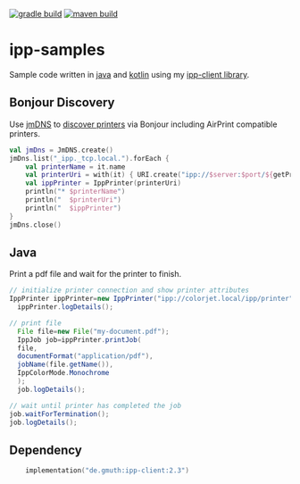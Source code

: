 [![gradle build](https://github.com/gmuth/ipp-samples/workflows/gradle%20build/badge.svg)](https://github.com/gmuth/ipp-samples/actions?query=workflow%3A%22gradle+build%22)
[![maven build](https://github.com/gmuth/ipp-samples/workflows/maven%20build/badge.svg)](https://github.com/gmuth/ipp-samples/actions?query=workflow%3A%22maven+build%22)

# ipp-samples

Sample code written in [java](https://github.com/gmuth/ipp-samples/tree/main/src/main/java/ipp)
and [kotlin](https://github.com/gmuth/ipp-samples/tree/main/src/main/kotlin/ipp)
using my [ipp-client library](https://github.com/gmuth/ipp-client-kotlin).

## Bonjour Discovery

Use [jmDNS](https://github.com/jmdns/jmdns) to
[discover printers](https://github.com/gmuth/ipp-samples/blob/main/src/main/kotlin/mdns/DiscoverIppPrinters.kt)
via Bonjour including AirPrint compatible printers.

```kotlin
val jmDns = JmDNS.create()
jmDns.list("_ipp._tcp.local.").forEach {
    val printerName = it.name
    val printerUri = with(it) { URI.create("ipp://$server:$port/${getPropertyString("rp")}") }
    val ippPrinter = IppPrinter(printerUri)
    println("* $printerName")
    println("  $printerUri")
    println("  $ippPrinter")
}
jmDns.close()
```
## Java

Print a pdf file and wait for the printer to finish.

```java
// initialize printer connection and show printer attributes
IppPrinter ippPrinter=new IppPrinter("ipp://colorjet.local/ipp/printer");
  ippPrinter.logDetails();

// print file
  File file=new File("my-document.pdf");
  IppJob job=ippPrinter.printJob(
  file,
  documentFormat("application/pdf"),
  jobName(file.getName()),
  IppColorMode.Monochrome
  );
  job.logDetails();

// wait until printer has completed the job
job.waitForTermination();
job.logDetails();
```

## Dependency

```kotlin
    implementation("de.gmuth:ipp-client:2.3")
```
